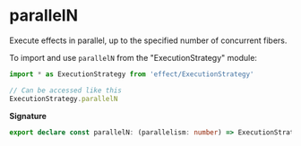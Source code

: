 # parallelN

Execute effects in parallel, up to the specified number of concurrent fibers.

To import and use `parallelN` from the "ExecutionStrategy" module:

```ts
import * as ExecutionStrategy from 'effect/ExecutionStrategy'

// Can be accessed like this
ExecutionStrategy.parallelN
```

**Signature**

```ts
export declare const parallelN: (parallelism: number) => ExecutionStrategy
```
